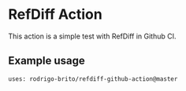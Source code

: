 # RefDiff Action

This action is a simple test with RefDiff in Github CI.

## Example usage

```
uses: rodrigo-brito/refdiff-github-action@master
```
